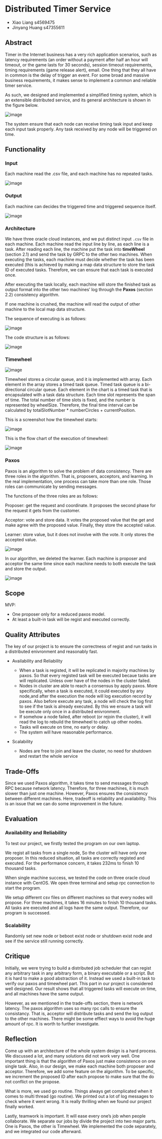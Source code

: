 # Distributed Timer Service
* Xiao Liang 		s4569475
* Jinyang Huang 	s47355611


## Abstract

Timer in the Internet business has a very rich application scenarios, such as latency requirements (an order without a payment after half an hour will timeout, or the game lasts for 30 seconds), session timeout requirements, timing requirements (game release alert), email. One thing that they all have in common is the delay of trigger an event. For some broad and massive business requirements, it makes sense to implement a common and reliable timer service.

As such, we designed and implemented a simplified timing system, which is an extensible distributed service, and its general architecture is shown in the figure below.

![image](p3.png)

The system ensure that each node can receive timing task input and keep each input task properly. Any task received by any node will be triggered on time.


## Functionality
### Input
Each machine read the .csv file, and each machine has no repeated tasks.

![image](p4.png)

### Output
Each machine can decides the triggered time and triggered sequence itself. 

![image](p5.png)

### Architecture
We have three oracle cloud instances, and we put distinct input `.csv` file in each machine. Each machine read the input line by line, as each line is a task. After reading each line, the machine put the task into **timeWheel** (section 2.1) and send the task by GRPC to the other two machines. When executing the tasks, each machine must decide whether the task has been executed (this is achieved by making a map data structure to store the task ID of executed tasks. Therefore, we can ensure that each task is executed once. 

After executing the task locally, each machine will store the finished task as output format into the other two machines’ log through the **Paxos** (section 2.2) consistency algorithm. 

If one machine is crushed, the machine will read the output of other machine to the local map data structure. 

The sequence of executing is as follows:

![image](p1.png)

The code structure is as follows:

![image](p6.png)

### Timewheel

![image](p2.png)

Timewheel stores a circular queue, and it is implemented with array. Each element in the array stores a timed task queue. Timed task queue is a bi-directional circular queue. Each element in the chart is a timed task that is encapsulated with a task data structure. Each time slot represents the span of time. The total number of time slots is fixed, and the number is represented by wheelSize. Therefore, the final time interval can be calculated by totalSlotNumber * numberCircles + currentPosition. 

This is a screenshot how the timewheel starts:

![image](p8.png)

This is the flow chart of the execution of timewheel:

![image](p7.png)

### Paxos

Paxos is an algorithm to solve the problem of data consistency. There are three roles in the algorithm. That is, proposers, acceptors, and learning. In the real implementation, one process can take more than one role. Those roles can communicate by sending messages. 

The functions of the three roles are as follows:

Proposer: get the request and coordinate. It proposes the second phase for the request it gets from the customer.

Acceptor: vote and store data. It votes the proposed value that the get and make agree with the proposed value. Finally, they store the accepted value.

Learner: store value, but it does not involve with the vote. It only stores the accepted value.

![image](p10.png)

In our algorithm, we deleted the learner. Each machine is proposer and acceptor the same time since each machine needs to both execute the task and store the output.

![image](p9.png)

## Scope
MVP:
* One proposer only for a reduced paxos model.
* At least a built-in task will be regist and executed correctly.

## Quality Attributes
The key of our project is to ensure the correctness of regist and run tasks in a distributed enivronment and reasonably fast.
* Availability and Reliability
    * When a task is registed, it will be replicated in majority machines by paxos. So that every registed task will be executed becaue tasks are will replicated. Unless over have of the nodes in the cluster failed.
    * Nodes in cluster are able to reach a consensus by apply paxos. More specifically, when a task is executed, it could executed by any node,and after the execution the node will log execution record by paxos. Also before execute any task, a node will check the log first to see if the task is already executed. By this we ensure a task will be execute only once in a distributed enivronment. 
    * If somehow a node failed, after reboot (or rejoin the cluster), it will read the log to rebuild the timewheel to catch up other nodes.
    * Tasks will execute on time, no early or delay.
    * The system will have reasonable performance.

* Scalability
    * Nodes are free to join and leave the cluster, no need for shutdown and restart the whole service

## Trade-Offs
Since we used Paxos algorithm, it takes time to send messages through RPC because network latency. Therefore, for three machines, it is much slower than just one machine. However, Paxos ensures the consistency between different machines. Here, tradeoff is reliability and availability. This is an issue that we can do some improvement in the future. 

## Evaluation

### Availability and Reliability

To test our project, we firstly tested the program on our own laptop. 

We regist all tasks from a single node, So the cluster will have only one proposer. In this reduced situation, all tasks are correctly registed and executed. For the performance concern, it takes 232ms to finish 10 thousand tasks.

When single machine success, we tested the code on three oracle cloud instance with CentOS. We open three terminal and setup rpc connection to start the program. 

We setup different csv files on different machines so that every nodes will propose.
For three machines, it takes 16 minutes to finish 10 thousand tasks. All tasks are executed and all logs have the same output. Therefore, our program is successed.

### Scalability
Randomly set new node or beboot exist node or shutdown exist node and see if the service still running correctly.



## Critique
Initially, we were trying to build a distributed job scheduler that can regist any arbitrary task in any arbitrary form, a binary executable or a script. But it is hard to make a good abstraction of it. Instead we used a built-in task to verify our paxos and timewheel part. This part in our project is considered well designed. Our result shows that all triggered tasks will execute on time, and all machines have the same output.

However, as we mentioned in the trade-offs section, there is network latency. The paxos algorithm uses so many rpc calls to ensure the consistancy. That is, acceptor will distribute tasks and send the log output to the other machines. There might be some effiect ways to avoid the huge amount of rpc. It is worth to further investigate.



## Reflection
Come up with an architecture of the whole system design is a hard process. We discussed a lot, and many solutions did not work very well. One important thing is that the algorithm of Paxos just make consistence on one single task. Also, in our design, we make each machine both proposer and acceptor. Therefore, we add some feature on the algorithm. To be specific, we increment the proposed ID after each propose to make sure that the do not conflict on the propose. 

What is more, we used go routine. Things always get complicated when it comes to multi thread (go routine). We printed out a lot of log messages to check where it went wrong. It is really thrilling when we found our project finally worked.

Lastly, teamwork is important. It will ease every one’s job when people collaborate. We separate our jobs by divide the project into two major parts. One is Paxos, the other is Timewheel. We implemented the code separately, and we integrated our code afterward. 
